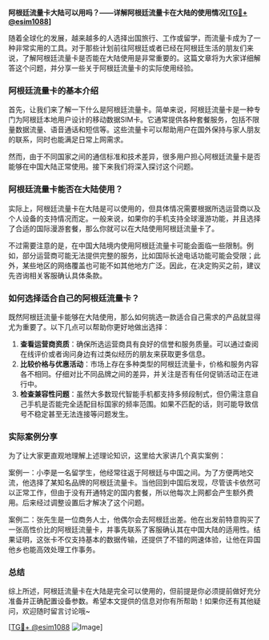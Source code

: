 **阿根廷流量卡大陆可以用吗？——详解阿根廷流量卡在大陆的使用情况[[TG💪+ @esim1088](https://t.me/s/esim1088)]**

随着全球化的发展，越来越多的人选择出国旅行、工作或留学，而流量卡成为了一种非常实用的工具。对于那些计划前往阿根廷或者已经在阿根廷生活的朋友们来说，了解阿根廷流量卡是否能在大陆使用是非常重要的。这篇文章将为大家详细解答这个问题，并分享一些关于阿根廷流量卡的实际使用经验。

### 阿根廷流量卡的基本介绍

首先，让我们来了解一下什么是阿根廷流量卡。简单来说，阿根廷流量卡是一种专门为阿根廷本地用户设计的移动数据SIM卡。它通常提供各种套餐服务，包括不限量数据流量、语音通话和短信等。这些流量卡可以帮助用户在国外保持与家人朋友的联系，同时也能满足日常上网需求。

然而，由于不同国家之间的通信标准和技术差异，很多用户担心阿根廷流量卡是否能够在中国大陆正常使用。接下来我们将深入探讨这个问题。

### 阿根廷流量卡能否在大陆使用？

实际上，阿根廷流量卡在大陆是可以使用的，但具体情况需要根据所选运营商以及个人设备的支持情况而定。一般来说，如果你的手机支持全球漫游功能，并且选择了合适的国际漫游套餐，那么你就可以在大陆使用阿根廷流量卡了。

不过需要注意的是，在中国大陆境内使用阿根廷流量卡可能会面临一些限制。例如，部分运营商可能无法提供完整的服务，比如国际长途电话功能可能会受限；此外，某些地区的网络覆盖也可能不如其他地方广泛。因此，在决定购买之前，建议先咨询相关客服确认具体条款。

### 如何选择适合自己的阿根廷流量卡？

既然阿根廷流量卡能够在大陆使用，那么如何挑选一款适合自己需求的产品就显得尤为重要了。以下几点可以帮助你更好地做出选择：

1. **查看运营商资质**：确保所选运营商具有良好的信誉和服务质量。可以通过查阅在线评价或者询问身边有过类似经历的朋友来获取更多信息。
2. **比较价格与优惠活动**：市场上存在多种类型的阿根廷流量卡，价格和服务内容各不相同。仔细对比不同品牌之间的差异，并关注是否有任何促销活动正在进行中。
3. **检查兼容性问题**：虽然大多数现代智能手机都支持多频段制式，但仍需注意自己手机是否能完全适配目标国家的频率范围。如果不匹配的话，则可能导致信号不稳定甚至无法连接等问题发生。

### 实际案例分享

为了让大家更直观地理解上述理论知识，这里给大家讲几个真实案例：

案例一：小李是一名留学生，他经常往返于阿根廷与中国之间。为了方便两地交流，他选择了某知名品牌的阿根廷流量卡。当他回到中国后发现，尽管该卡依然可以正常工作，但由于没有开通特定的国内套餐，所以他每次上网都会产生额外费用。后来经过调整设置后才解决了这个问题。

案例二：张先生是一位商务人士，他偶尔会去阿根廷出差。他在出发前特意购买了一张高性价比的阿根廷流量卡，并事先联系了客服确认其在中国大陆的适用性。结果证明，这张卡不仅支持基本的数据传输，还提供了不错的网速体验，让他在异国他乡也能高效处理工作事务。

### 总结

综上所述，阿根廷流量卡在大陆是完全可以使用的，但前提是你必须提前做好充分准备并正确配置设备参数。希望本文提供的信息对你有所帮助！如果你还有其他疑问，欢迎随时留言讨论哦~

[[TG💪+ @esim1088](https://t.me/s/esim1088) ![Image](https://i.postimg.cc/4NQfJmqS/Snipaste-2025-05-13-00-14-12.png)]